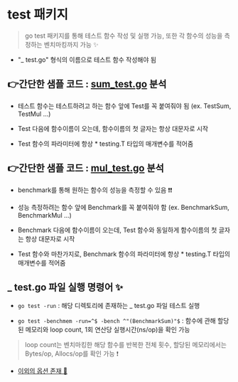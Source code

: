# test 패키지
> go test 패키지를 통해 테스트 함수 작성 및 실행 가능, 또한 각 함수의 성능을 측정하는 벤치마킹까지 가능 ✨


+  "_ test.go" 형식의 이름으로 테스트 함수 작성해야 됨   

##  👉간단한 샘플 코드 : [sum_test.go](https://github.com/sujiny-tech/TIL/blob/main/programming/Golang/test/sum_test.go) **분석**    

   + 테스트 함수는 테스트하려고 하는 함수 앞에 Test를 꼭 붙여줘야 됨 (ex. TestSum, TestMul ...)    

   + Test 다음에 함수이름이 오는데, 함수이름의 첫 글자는 항상 대문자로 시작    

   + Test 함수의 파라미터에 항상 * testing.T 타입의 매개변수를 적어줌


## 👉간단한 샘플 코드 : [mul_test.go](https://github.com/sujiny-tech/TIL/blob/main/programming/Golang/test/mul_test.go) **분석**

   + benchmark를 통해 원하는 함수의 성능을 측정할 수 있음 ❗❗   

   + 성능 측정하려는 함수 앞에 Benchmark를 꼭 붙여줘야 함 (ex. BenchmarkSum, BenchmarkMul ...)

   + Benchmark 다음에 함수이름이 오는데, Test 함수와 동일하게 함수이름의 첫 글자는 항상 대문자로 시작

   + Test 함수와 마찬가지로, Benchmark 함수의 파라미터에 항상 * testing.T 타입의 매개변수를 적어줌

## **_ test.go 파일 실행 명령어** ✨

   + `go test -run` : 해당 디렉토리에 존재하는 _ test.go 파일 테스트 실행     

   + `go test -benchmem -run=^$ -bench ^"(BenchmarkSum)"$` : 함수에 관해 할당된 메모리와 loop count, 1회 연산당 실행시간(ns/op)을 확인 가능   
   > loop count는 벤치마킹한 해당 함수를 반복한 전체 횟수, 할당된 메모리에서는 Bytes/op, Allocs/op를 확인 가능 ❗

   + [이외의 옵션 존재 📄](https://pkg.go.dev/cmd/go/internal/test)
